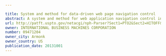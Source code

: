 ```yaml
---

title: System and method for data-driven web page navigation control
abstract: A system and method for web application navigation control includes updating navigation data models used in navigation constraints with received data from an end-user or system. Without needing a centralized application-specific controller, from a collection of extensible navigation rules associated with each page of a plurality of pages, the extensible navigation rules are automatically selected which depend on changed data values and need re-evaluation. The navigation constraints associated only with the pages potentially changing their ready state to execute from among the plurality of pages in an entire application are evaluated to determine which pages are ready to run based on updated data from the navigation data models. A preferred page to be actually navigated to next is selected from among a set of all available and ready pages by execution of a set of second and separate navigation constraints using results of the navigation constraints of the evaluating step.
url: http://patft.uspto.gov/netacgi/nph-Parser?Sect1=PTO2&Sect2=HITOFF&p=1&u=%2Fnetahtml%2FPTO%2Fsearch-adv.htm&r=1&f=G&l=50&d=PALL&S1=09471204&OS=09471204&RS=09471204
owner: INTERNATIONAL BUSINESS MACHINES CORPORATION
number: 09471204
owner_city: Armonk
owner_country: US
publication_date: 20131001
---
```

